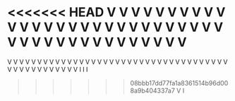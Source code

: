 <<<<<<< HEAD
V V V V V V V V V V V V V V V V V V V V V V V V V V V V V V V V V V V V V V V V V V V
=======
V V V V V V V V V V V V V V V V V V V V V V V V V V V V V V V V V V V V V V V V V V V V V V V V V I I I
>>>>>>> 08bbb17dd77fa1a8361514b96d008a9b404337a7 V I
